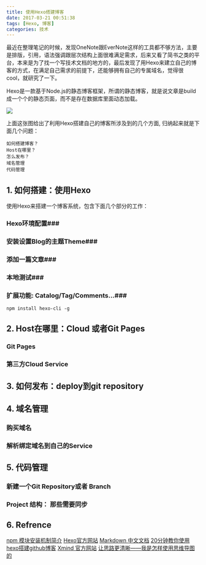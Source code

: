```yaml
---
title: 使用Hexo搭建博客
date: 2017-03-21 00:51:38
tags: [Hexo, 博客]
categories: 技术
---
```


最近在整理笔记的时候，发现OneNote跟EverNote这样的工具都不够方法，主要是排版，引用，语法强调跟层次结构上面很难满足需求，后来又看了简书之类的平台，本来是为了找一个写技术文档的地方的，最后发现了用Hexo来建立自己的博客的方式，在满足自己需求的前提下，还能够拥有自己的专属域名，觉得很cool，就研究了一下。


Hexo是一款基于Node.js的静态博客框架，所谓的静态博客，就是说文章是build成一个个的静态页面，而不是存在数据库里面动态加载。

![](hexo_xmind.png)

上面这张图给出了利用Hexo搭建自己的博客所涉及到的几个方面, 归纳起来就是下面几个问题：

```
如何搭建博客？
Host在哪里？
怎么发布？
域名管理
代码管理 
```

## 1. 如何搭建：使用Hexo ##

使用Hexo来搭建一个博客系统，包含下面几个部分的工作：


### Hexo环境配置###
### 安装设置Blog的主题Theme###
### 添加一篇文章###
### 本地测试###
### 扩展功能: Catalog/Tag/Comments...###


```
npm install hexo-cli -g
```

## 2. Host在哪里：Cloud 或者Git Pages ##

### Git Pages ###
### 第三方Cloud Service ###


## 3. 如何发布：deploy到git repository ##


## 4. 域名管理 ##

### 购买域名 ###
### 解析绑定域名到自己的Service ###

## 5. 代码管理 ##

### 新建一个Git Repository或者 Branch ###
### Project 结构： 那些需要同步 ###

## 6. Refrence ##
[npm 模块安装机制简介](http://www.ruanyifeng.com/blog/2016/01/npm-install.html)
[Hexo官方网站](https://hexo.io/zh-cn/)
[Markdown 中文文档](https://markdown-zh.readthedocs.io/en/latest/blockelements/)
[20分钟教你使用hexo搭建github博客](http://www.jianshu.com/p/e99ed60390a8)
[Xmind 官方网站](http://www.xmind.net/)
[让思路更清晰——我是怎样使用思维导图的](https://blog.coding.net/blog/coding-mindmap)

